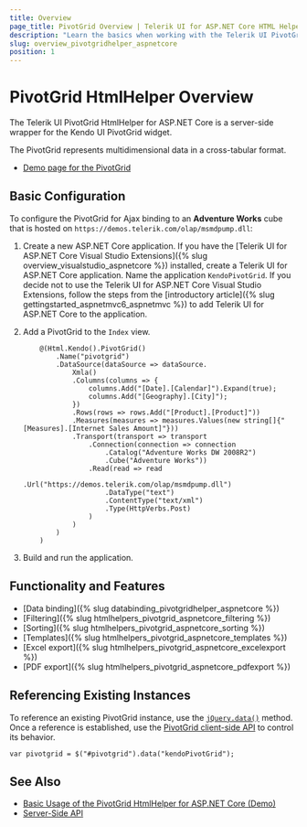 ```yaml
---
title: Overview
page_title: PivotGrid Overview | Telerik UI for ASP.NET Core HTML Helpers
description: "Learn the basics when working with the Telerik UI PivotGrid HtmlHelper for ASP.NET Core (MVC 6 or ASP.NET Core MVC)."
slug: overview_pivotgridhelper_aspnetcore
position: 1
---
```


# PivotGrid HtmlHelper Overview

The Telerik UI PivotGrid HtmlHelper for ASP.NET Core is a server-side wrapper for the Kendo UI PivotGrid widget.

The PivotGrid represents multidimensional data in a cross-tabular format.

* [Demo page for the PivotGrid](https://demos.telerik.com/aspnet-core/pivotgrid/index)

## Basic Configuration

To configure the PivotGrid for Ajax binding to an **Adventure Works** cube that is hosted on `https://demos.telerik.com/olap/msmdpump.dll`:

1. Create a new ASP.NET Core application. If you have the [Telerik UI for ASP.NET Core Visual Studio Extensions]({% slug overview_visualstudio_aspnetcore %}) installed, create a Telerik UI for ASP.NET Core application. Name the application `KendoPivotGrid`. If you decide not to use the Telerik UI for ASP.NET Core Visual Studio Extensions, follow the steps from the [introductory article]({% slug gettingstarted_aspnetmvc6_aspnetmvc %}) to add Telerik UI for ASP.NET Core to the application.
1. Add a PivotGrid to the `Index` view.

    ```
        @(Html.Kendo().PivotGrid()
            .Name("pivotgrid")
            .DataSource(dataSource => dataSource.
                Xmla()
                .Columns(columns => {
                    columns.Add("[Date].[Calendar]").Expand(true);
                    columns.Add("[Geography].[City]");
                })
                .Rows(rows => rows.Add("[Product].[Product]"))
                .Measures(measures => measures.Values(new string[]{"[Measures].[Internet Sales Amount]"}))
                .Transport(transport => transport
                    .Connection(connection => connection
                        .Catalog("Adventure Works DW 2008R2")
                        .Cube("Adventure Works"))
                    .Read(read => read
                        .Url("https://demos.telerik.com/olap/msmdpump.dll")
                        .DataType("text")
                        .ContentType("text/xml")
                        .Type(HttpVerbs.Post)
                    )
                )
            )
        )
    ```

1. Build and run the application.

## Functionality and Features

* [Data binding]({% slug databinding_pivotgridhelper_aspnetcore %})
* [Filtering]({% slug htmlhelpers_pivotgrid_aspnetcore_filtering %})
* [Sorting]({% slug htmlhelpers_pivotgrid_aspnetcore_sorting %})
* [Templates]({% slug htmlhelpers_pivotgrid_aspnetcore_templates %})
* [Excel export]({% slug htmlhelpers_pivotgrid_aspnetcore_excelexport %})
* [PDF export]({% slug htmlhelpers_pivotgrid_aspnetcore_pdfexport %})

## Referencing Existing Instances

To reference an existing PivotGrid instance, use the [`jQuery.data()`](http://api.jquery.com/jQuery.data/) method. Once a reference is established, use the [PivotGrid client-side API](/api/web/pivotgrid) to control its behavior.

    var pivotgrid = $("#pivotgrid").data("kendoPivotGrid");

## See Also

* [Basic Usage of the PivotGrid HtmlHelper for ASP.NET Core (Demo)](https://demos.telerik.com/aspnet-core/pivotgrid/index)
* [Server-Side API](/api/pivotgrid)
